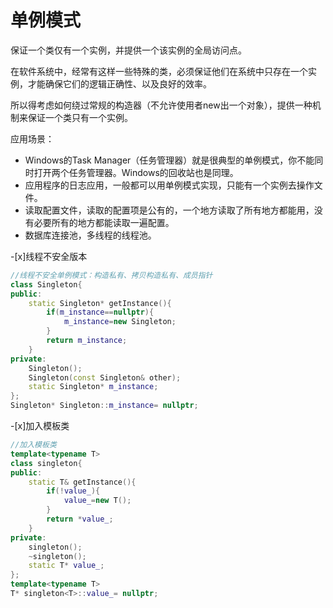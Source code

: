 # 单例模式
保证一个类仅有一个实例，并提供一个该实例的全局访问点。

在软件系统中，经常有这样一些特殊的类，必须保证他们在系统中只存在一个实例，才能确保它们的逻辑正确性、以及良好的效率。

所以得考虑如何绕过常规的构造器（不允许使用者new出一个对象），提供一种机制来保证一个类只有一个实例。

应用场景：

- Windows的Task Manager（任务管理器）就是很典型的单例模式，你不能同时打开两个任务管理器。Windows的回收站也是同理。
- 应用程序的日志应用，一般都可以用单例模式实现，只能有一个实例去操作文件。
- 读取配置文件，读取的配置项是公有的，一个地方读取了所有地方都能用，没有必要所有的地方都能读取一遍配置。
- 数据库连接池，多线程的线程池。

-[x]线程不安全版本
```c++
//线程不安全单例模式：构造私有、拷贝构造私有、成员指针
class Singleton{
public:
    static Singleton* getInstance(){
        if(m_instance==nullptr){
            m_instance=new Singleton;
        }
        return m_instance;
    }
private:
    Singleton();
    Singleton(const Singleton& other);
    static Singleton* m_instance;
};
Singleton* Singleton::m_instance= nullptr;
```

-[x]加入模板类
```c++
//加入模板类
template<typename T>
class singleton{
public:
    static T& getInstance(){
        if(!value_){
            value_=new T();
        }
        return *value_;
    }
private:
    singleton();
    ~singleton();
    static T* value_;
};
template<typename T>
T* singleton<T>::value_= nullptr;
```

